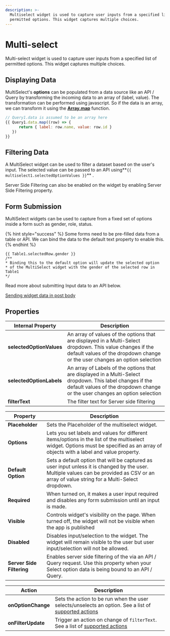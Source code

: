 ```yaml
---
description: >-
  Multiselect widget is used to capture user inputs from a specified list of
  permitted options. This widget captures multiple choices.
---
```


# Multi-select

Multi-select widget is used to capture user inputs from a specified list of permitted options. This widget captures multiple choices.

## Displaying Data

MultiSelect's **options** can be populated from a data source like an API / Query by transforming the incoming data to an array of (label, value). The transformation can be performed using javascript. So if the data is an array, we can transform it using the [**Array.map**](https://developer.mozilla.org/en-US/docs/Web/JavaScript/Reference/Global\_Objects/TypedArray/map) function.

```javascript
// Query1.data is assumed to be an array here
{{ Query1.data.map((row) => { 
      return { label: row.name, value: row.id } 
   }) 
}}
```

## Filtering Data

A MultiSelect widget can be used to filter a dataset based on the user's input. The selected value can be passed to an API using\*\*`{{ multiselect1.selectedOptionValues }}`\*\* .

Server Side Filtering can also be enabled on the widget by enabling Server Side Filtering property.

## **Form Submission**

MultiSelect widgets can be used to capture from a fixed set of options inside a form such as gender, role, status.

{% hint style="success" %}
Some forms need to be pre-filled data from a table or API. We can bind the data to the default text property to enable this.
{% endhint %}

```
{{ Table1.selectedRow.gender }}
/**
* Binding this to the default option will update the selected option 
* of the MultiSelect widget with the gender of the selected row in Table1
*/
```

Read more about submitting Input data to an API below.

[Sending widget data in post body](multiselect.md)

## Properties

| Internal Property        | Description                                                                                                                                                                              |
| ------------------------ | ---------------------------------------------------------------------------------------------------------------------------------------------------------------------------------------- |
| **selectedOptionValues** | An array of values of the options that are displayed in a Multi-Select dropdown. This value changes if the default values of the dropdown change or the user changes an option selection |
| **selectedOptionLabels** | An array of Labels of the options that are displayed in a Multi-Select dropdown. This label changes if the default values of the dropdown change or the user changes an option selection |
| **filterText**           | The filter text for Server side filtering                                                                                                                                                |

| Property                  | Description                                                                                                                                                                                 |
| ------------------------- | ------------------------------------------------------------------------------------------------------------------------------------------------------------------------------------------- |
| **Placeholder**           | Sets the Placeholder of the multiselect widget.                                                                                                                                             |
| **Options**               | Lets you set labels and values for different items/options in the list of the multiselect widget. Options must be specified as an array of objects with a label and value property.         |
| **Default Option**        | Sets a default option that will be captured as user input unless it is changed by the user. Multiple values can be provided as CSV or an array of value string for a Multi-Select dropdown. |
| **Required**              | When turned on, it makes a user input required and disables any form submission until an input is made.                                                                                     |
| **Visible**               | Controls widget's visibility on the page. When turned off, the widget will not be visible when the app is published                                                                         |
| **Disabled**              | Disables input/selection to the widget. The widget will remain visible to the user but user input/selection will not be allowed.                                                            |
| **Server Side Filtering** | Enables server side filtering of the via an API / Query request. Use this property when your Select option data is being bound to an API / Query.                                           |

| Action             | Description                                                                                                                                                 |
| ------------------ | ----------------------------------------------------------------------------------------------------------------------------------------------------------- |
| **onOptionChange** | Sets the action to be run when the user selects/unselects an option. See a list of [supported actions](../core-concepts/writing-code/appsmith-framework.md) |
| **onFilterUpdate** | Trigger an action on change of `filterText`. See a list of [supported actions](../core-concepts/writing-code/appsmith-framework.md)                         |
